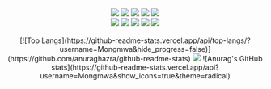 <div align = "center"> <img src="https://img.shields.io/badge/R-276DC3?style=plastic&logo=R&logoColor=white"> <img src="https://img.shields.io/badge/RStudio-75AADB?style=plastic&logo=RStudio&logoColor=white"> 
<img src="https://img.shields.io/badge/Java-F78C40?style=plastic&logo=OpenJDK&logoColor=white"> <img src="https://img.shields.io/badge/Eclipse-2C2255?style=plastic&logo=Eclipse&logoColor=white"> 
<img src="https://img.shields.io/badge/Python-3776AB?style=plastic&logo=Python&logoColor=white"> <br> <img src="https://img.shields.io/badge/JupyterNotebook-F37626?style=plastic&logo=Jupyter&logoColor=white"> <img src="https://img.shields.io/badge/Selenium-43B02A?style=plastic&logo=Selenium&logoColor=white"> <img src="https://img.shields.io/badge/pandas-150458?style=plastic&logo=pandas&logoColor=white"> <img src="https://img.shields.io/badge/TensroFlow-FF6F00?style=plastic&logo=TensorFlow&logoColor=white"> <img src="https://img.shields.io/badge/PyTorch-EE4C2C?style=plastic&logo=PyTorch&logoColor=white"> 
<br>
<br>  
[![Top Langs](https://github-readme-stats.vercel.app/api/top-langs/?username=Mongmwa&hide_progress=false)](https://github.com/anuraghazra/github-readme-stats)
  <img src="http://mazandi.herokuapp.com/api?handle=mds468&theme=dark"/>
![Anurag's GitHub stats](https://github-readme-stats.vercel.app/api?username=Mongmwa&show_icons=true&theme=radical)
<br>

  
  
</div>
